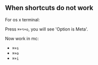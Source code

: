 ## When shortcuts do not work

For os x terminal:

Press `⌘+⌥+o`, you will see 'Option is Meta'.

Now work in mc:

- `⌘+s`
- `⌘+o`
- `⌘+i`
